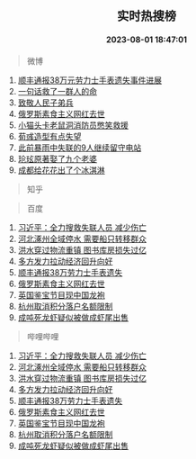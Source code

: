 <div align="center"><h2>实时热搜榜</h2><h4>2023-08-01 18:47:01</h4></div>

> 微博  

1. [顺丰通报38万元劳力士手表遗失事件进展](https://s.weibo.com/weibo?q=%23%E9%A1%BA%E4%B8%B0%E9%80%9A%E6%8A%A538%E4%B8%87%E5%85%83%E5%8A%B3%E5%8A%9B%E5%A3%AB%E6%89%8B%E8%A1%A8%E9%81%97%E5%A4%B1%E4%BA%8B%E4%BB%B6%E8%BF%9B%E5%B1%95%23&t=31&band_rank=1&Refer=top)<br />
2. [一句话救了一群人的命](https://s.weibo.com/weibo?q=%23%E4%B8%80%E5%8F%A5%E8%AF%9D%E6%95%91%E4%BA%86%E4%B8%80%E7%BE%A4%E4%BA%BA%E7%9A%84%E5%91%BD%23&t=31&band_rank=2&Refer=top)<br />
3. [致敬人民子弟兵](https://s.weibo.com/weibo?q=%23%E8%87%B4%E6%95%AC%E4%BA%BA%E6%B0%91%E5%AD%90%E5%BC%9F%E5%85%B5%23&t=31&band_rank=3&Refer=top)<br />
4. [俄罗斯素食主义网红去世](https://s.weibo.com/weibo?q=%23%E4%BF%84%E7%BD%97%E6%96%AF%E7%B4%A0%E9%A3%9F%E4%B8%BB%E4%B9%89%E7%BD%91%E7%BA%A2%E5%8E%BB%E4%B8%96%23&t=31&band_rank=4&Refer=top)<br />
5. [小猫头卡老鼠洞消防员憋笑救援](https://s.weibo.com/weibo?q=%23%E5%B0%8F%E7%8C%AB%E5%A4%B4%E5%8D%A1%E8%80%81%E9%BC%A0%E6%B4%9E%E6%B6%88%E9%98%B2%E5%91%98%E6%86%8B%E7%AC%91%E6%95%91%E6%8F%B4%23&t=31&band_rank=5&Refer=top)<br />
6. [荀彧造型有点失望](https://s.weibo.com/weibo?q=%E8%8D%80%E5%BD%A7%E9%80%A0%E5%9E%8B%E6%9C%89%E7%82%B9%E5%A4%B1%E6%9C%9B&t=31&band_rank=6&Refer=top)<br />
7. [此前暴雨中失联的9人继续留守电站](https://s.weibo.com/weibo?q=%23%E6%AD%A4%E5%89%8D%E6%9A%B4%E9%9B%A8%E4%B8%AD%E5%A4%B1%E8%81%94%E7%9A%849%E4%BA%BA%E7%BB%A7%E7%BB%AD%E7%95%99%E5%AE%88%E7%94%B5%E7%AB%99%23&t=31&band_rank=7&Refer=top)<br />
8. [玱玹原著娶了九个老婆](https://s.weibo.com/weibo?q=%23%E7%8E%B1%E7%8E%B9%E5%8E%9F%E8%91%97%E5%A8%B6%E4%BA%86%E4%B9%9D%E4%B8%AA%E8%80%81%E5%A9%86%23&t=31&band_rank=8&Refer=top)<br />
9. [成都给花花出了个冰淇淋](https://s.weibo.com/weibo?q=%23%E6%88%90%E9%83%BD%E7%BB%99%E8%8A%B1%E8%8A%B1%E5%87%BA%E4%BA%86%E4%B8%AA%E5%86%B0%E6%B7%87%E6%B7%8B%23&t=31&band_rank=9&Refer=top)<br />

> 知乎  


> 百度  

1. [习近平：全力搜救失联人员 减少伤亡](https://www.baidu.com/s?wd=%E4%B9%A0%E8%BF%91%E5%B9%B3%EF%BC%9A%E5%85%A8%E5%8A%9B%E6%90%9C%E6%95%91%E5%A4%B1%E8%81%94%E4%BA%BA%E5%91%98+%E5%87%8F%E5%B0%91%E4%BC%A4%E4%BA%A1&sa=fyb_news&rsv_dl=fyb_news)<br />
2. [河北涿州全域停水 需要船只转移群众](https://www.baidu.com/s?wd=%E6%B2%B3%E5%8C%97%E6%B6%BF%E5%B7%9E%E5%85%A8%E5%9F%9F%E5%81%9C%E6%B0%B4+%E9%9C%80%E8%A6%81%E8%88%B9%E5%8F%AA%E8%BD%AC%E7%A7%BB%E7%BE%A4%E4%BC%97&sa=fyb_news&rsv_dl=fyb_news)<br />
3. [洪水穿过物流重镇 图书库房损失过亿](https://www.baidu.com/s?wd=%E6%B4%AA%E6%B0%B4%E7%A9%BF%E8%BF%87%E7%89%A9%E6%B5%81%E9%87%8D%E9%95%87+%E5%9B%BE%E4%B9%A6%E5%BA%93%E6%88%BF%E6%8D%9F%E5%A4%B1%E8%BF%87%E4%BA%BF&sa=fyb_news&rsv_dl=fyb_news)<br />
4. [多方发力拉动经济回升向好](https://www.baidu.com/s?wd=%E5%A4%9A%E6%96%B9%E5%8F%91%E5%8A%9B%E6%8B%89%E5%8A%A8%E7%BB%8F%E6%B5%8E%E5%9B%9E%E5%8D%87%E5%90%91%E5%A5%BD&sa=fyb_news&rsv_dl=fyb_news)<br />
5. [顺丰通报38万劳力士手表遗失](https://www.baidu.com/s?wd=%E9%A1%BA%E4%B8%B0%E9%80%9A%E6%8A%A538%E4%B8%87%E5%8A%B3%E5%8A%9B%E5%A3%AB%E6%89%8B%E8%A1%A8%E9%81%97%E5%A4%B1&sa=fyb_news&rsv_dl=fyb_news)<br />
6. [俄罗斯素食主义网红去世](https://www.baidu.com/s?wd=%E4%BF%84%E7%BD%97%E6%96%AF%E7%B4%A0%E9%A3%9F%E4%B8%BB%E4%B9%89%E7%BD%91%E7%BA%A2%E5%8E%BB%E4%B8%96&sa=fyb_news&rsv_dl=fyb_news)<br />
7. [英国鉴宝节目现中国龙袍](https://www.baidu.com/s?wd=%E8%8B%B1%E5%9B%BD%E9%89%B4%E5%AE%9D%E8%8A%82%E7%9B%AE%E7%8E%B0%E4%B8%AD%E5%9B%BD%E9%BE%99%E8%A2%8D&sa=fyb_news&rsv_dl=fyb_news)<br />
8. [杭州取消积分落户名额限制](https://www.baidu.com/s?wd=%E6%9D%AD%E5%B7%9E%E5%8F%96%E6%B6%88%E7%A7%AF%E5%88%86%E8%90%BD%E6%88%B7%E5%90%8D%E9%A2%9D%E9%99%90%E5%88%B6&sa=fyb_news&rsv_dl=fyb_news)<br />
9. [成吨死龙虾疑似被做成虾尾出售](https://www.baidu.com/s?wd=%E6%88%90%E5%90%A8%E6%AD%BB%E9%BE%99%E8%99%BE%E7%96%91%E4%BC%BC%E8%A2%AB%E5%81%9A%E6%88%90%E8%99%BE%E5%B0%BE%E5%87%BA%E5%94%AE&sa=fyb_news&rsv_dl=fyb_news)<br />

> 哔哩哔哩  

1. [习近平：全力搜救失联人员 减少伤亡](https://www.baidu.com/s?wd=%E4%B9%A0%E8%BF%91%E5%B9%B3%EF%BC%9A%E5%85%A8%E5%8A%9B%E6%90%9C%E6%95%91%E5%A4%B1%E8%81%94%E4%BA%BA%E5%91%98+%E5%87%8F%E5%B0%91%E4%BC%A4%E4%BA%A1&sa=fyb_news&rsv_dl=fyb_news)<br />
2. [河北涿州全域停水 需要船只转移群众](https://www.baidu.com/s?wd=%E6%B2%B3%E5%8C%97%E6%B6%BF%E5%B7%9E%E5%85%A8%E5%9F%9F%E5%81%9C%E6%B0%B4+%E9%9C%80%E8%A6%81%E8%88%B9%E5%8F%AA%E8%BD%AC%E7%A7%BB%E7%BE%A4%E4%BC%97&sa=fyb_news&rsv_dl=fyb_news)<br />
3. [洪水穿过物流重镇 图书库房损失过亿](https://www.baidu.com/s?wd=%E6%B4%AA%E6%B0%B4%E7%A9%BF%E8%BF%87%E7%89%A9%E6%B5%81%E9%87%8D%E9%95%87+%E5%9B%BE%E4%B9%A6%E5%BA%93%E6%88%BF%E6%8D%9F%E5%A4%B1%E8%BF%87%E4%BA%BF&sa=fyb_news&rsv_dl=fyb_news)<br />
4. [多方发力拉动经济回升向好](https://www.baidu.com/s?wd=%E5%A4%9A%E6%96%B9%E5%8F%91%E5%8A%9B%E6%8B%89%E5%8A%A8%E7%BB%8F%E6%B5%8E%E5%9B%9E%E5%8D%87%E5%90%91%E5%A5%BD&sa=fyb_news&rsv_dl=fyb_news)<br />
5. [顺丰通报38万劳力士手表遗失](https://www.baidu.com/s?wd=%E9%A1%BA%E4%B8%B0%E9%80%9A%E6%8A%A538%E4%B8%87%E5%8A%B3%E5%8A%9B%E5%A3%AB%E6%89%8B%E8%A1%A8%E9%81%97%E5%A4%B1&sa=fyb_news&rsv_dl=fyb_news)<br />
6. [俄罗斯素食主义网红去世](https://www.baidu.com/s?wd=%E4%BF%84%E7%BD%97%E6%96%AF%E7%B4%A0%E9%A3%9F%E4%B8%BB%E4%B9%89%E7%BD%91%E7%BA%A2%E5%8E%BB%E4%B8%96&sa=fyb_news&rsv_dl=fyb_news)<br />
7. [英国鉴宝节目现中国龙袍](https://www.baidu.com/s?wd=%E8%8B%B1%E5%9B%BD%E9%89%B4%E5%AE%9D%E8%8A%82%E7%9B%AE%E7%8E%B0%E4%B8%AD%E5%9B%BD%E9%BE%99%E8%A2%8D&sa=fyb_news&rsv_dl=fyb_news)<br />
8. [杭州取消积分落户名额限制](https://www.baidu.com/s?wd=%E6%9D%AD%E5%B7%9E%E5%8F%96%E6%B6%88%E7%A7%AF%E5%88%86%E8%90%BD%E6%88%B7%E5%90%8D%E9%A2%9D%E9%99%90%E5%88%B6&sa=fyb_news&rsv_dl=fyb_news)<br />
9. [成吨死龙虾疑似被做成虾尾出售](https://www.baidu.com/s?wd=%E6%88%90%E5%90%A8%E6%AD%BB%E9%BE%99%E8%99%BE%E7%96%91%E4%BC%BC%E8%A2%AB%E5%81%9A%E6%88%90%E8%99%BE%E5%B0%BE%E5%87%BA%E5%94%AE&sa=fyb_news&rsv_dl=fyb_news)<br />
